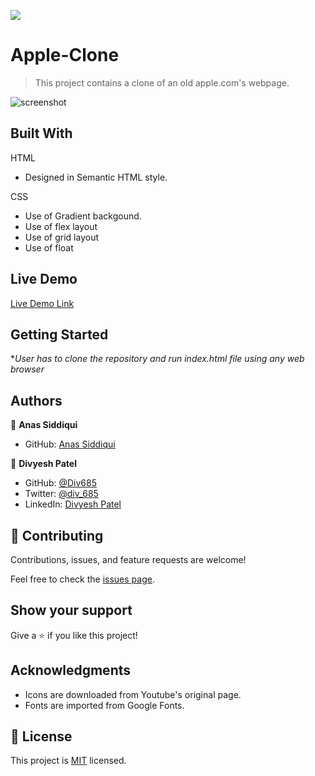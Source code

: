 ![](https://img.shields.io/badge/Microverse-blueviolet)

# Apple-Clone
> This project contains a clone of an old apple.com's webpage.

![screenshot](./project-screenshot.png)


## Built With

HTML
- Designed in Semantic HTML style.

CSS
- Use of Gradient backgound.
- Use of flex layout
- Use of grid layout
- Use of float

## Live Demo

[Live Demo Link](https://div685.github.io/Apple-Clone/)


## Getting Started

**User has to clone the repository and run index.html file using any web browser*


## Authors

👤 **Anas Siddiqui**

- GitHub: [Anas Siddiqui](https://github.com/smcommits)

👤 **Divyesh Patel**
- GitHub: [@Div685](https://github.com/Div685)
- Twitter: [@div_685](https://twitter.com/div_685)
- LinkedIn: [Divyesh Patel](https://www.linkedin.com/in/divyesh-patel-2a15a6107)


## 🤝 Contributing

Contributions, issues, and feature requests are welcome!

Feel free to check the [issues page](issues/).

## Show your support

Give a ⭐️ if you like this project!

## Acknowledgments

- Icons are downloaded from Youtube's original page.
- Fonts are imported from Google Fonts.


## 📝 License

This project is [MIT](lic.url) licensed.

